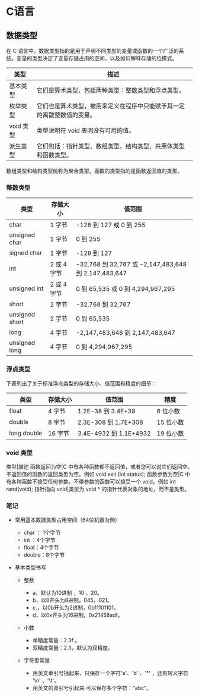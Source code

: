 # C语言

## 数据类型

在 C 语言中，数据类型指的是用于声明不同类型的变量或函数的一个广泛的系统。变量的类型决定了变量存储占用的空间，以及如何解释存储的位模式。

类型|描述
-|-
基本类型|它们是算术类型，包括两种类型：整数类型和浮点类型。
枚举类型|它们也是算术类型，被用来定义在程序中只能赋予其一定的离散整数值的变量。
void 类型|类型说明符 void 表明没有可用的值。
派生类型|它们包括：指针类型、数组类型、结构类型、共用体类型和函数类型。

数组类型和结构类型统称为聚合类型。函数的类型指的是函数返回值的类型。

### 整数类型

类型|存储大小|值范围
-|-|-
char|1 字节|-128 到 127 或 0 到 255
unsigned char|1 字节|0 到 255
signed char|1 字节|-128 到 127
int|2 或 4 字节|-32,768 到 32,767 或 -2,147,483,648 到 2,147,483,647
unsigned int|2 或 4 字节|0 到 65,535 或 0 到 4,294,967,295
short|2 字节|-32,768 到 32,767
unsigned short|2 字节|0 到 65,535
long|4 字节|-2,147,483,648 到 2,147,483,647
unsigned long|4 字节|0 到 4,294,967,295

### 浮点类型
下表列出了关于标准浮点类型的存储大小、值范围和精度的细节：

类型|存储大小|值范围|精度
-|-|-|-
float|4 字节|1.2E-38 到 3.4E+38|6 位小数
double|8 字节|2.3E-308 到 1.7E+308|15 位小数
long double|16 字节|3.4E-4932 到 1.1E+4932|19 位小数

### void 类型

类型|描述
函数返回为空|C 中有各种函数都不返回值，或者您可以说它们返回空。不返回值的函数的返回类型为空。例如 void exit (int status);
函数参数为空|C 中有各种函数不接受任何参数。不带参数的函数可以接受一个 void。例如 int rand(void);
指针指向 void|类型为 void * 的指针代表对象的地址，而不是类型。

### 笔记
- 常用基本数据类型占用空间（64位机器为例）
  - char ： 1个字节
  - int ：4个字节
  - float：4个字节
  - double：8个字节

- 基本类型书写
  - 整数
    - a，默认为10进制 ，10 ，20。
    - b，以0开头为8进制，045，021。
    - c.，以0b开头为2进制，0b11101101。
    - d，以0x开头为16进制，0x21458adf。
  - 小数

    - 单精度常量：2.3f 。
    - 双精度常量：2.3，默认为双精度。
  - 字符型常量
    - 用英文单引号括起来，只保存一个字符'a'、'b' 、'\*' ，还有转义字符 '\n' 、'\t'。
    - 用英文的双引号引起来 可以保存多个字符："abc"。
